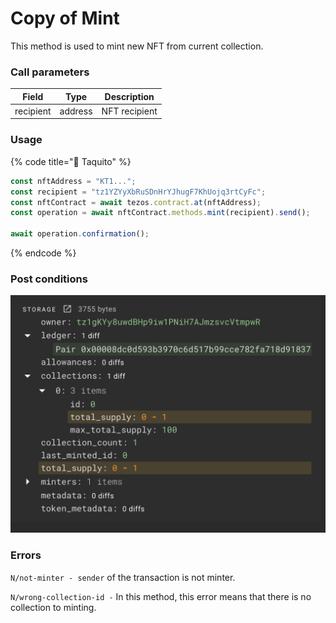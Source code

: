 # Copy of Mint

This method is used to mint new NFT from current collection.

### Call parameters

| Field     | Type    | Description   |
| --------- | ------- | ------------- |
| recipient | address | NFT recipient |

### Usage

{% code title="🌮 Taquito" %}
```javascript
const nftAddress = "KT1...";
const recipient = "tz1YZYyXbRuSDnHrYJhugF7KhUojq3rtCyFc";
const nftContract = await tezos.contract.at(nftAddress);
const operation = await nftContract.methods.mint(recipient).send();

await operation.confirmation();
```
{% endcode %}

### Post conditions

![](<../../../../../.gitbook/assets/image (9).png>)

### Errors

`N/not-minter - sender` of the transaction is not minter.

`N/wrong-collection-id -` In this method, this error means that there is no collection to minting.
